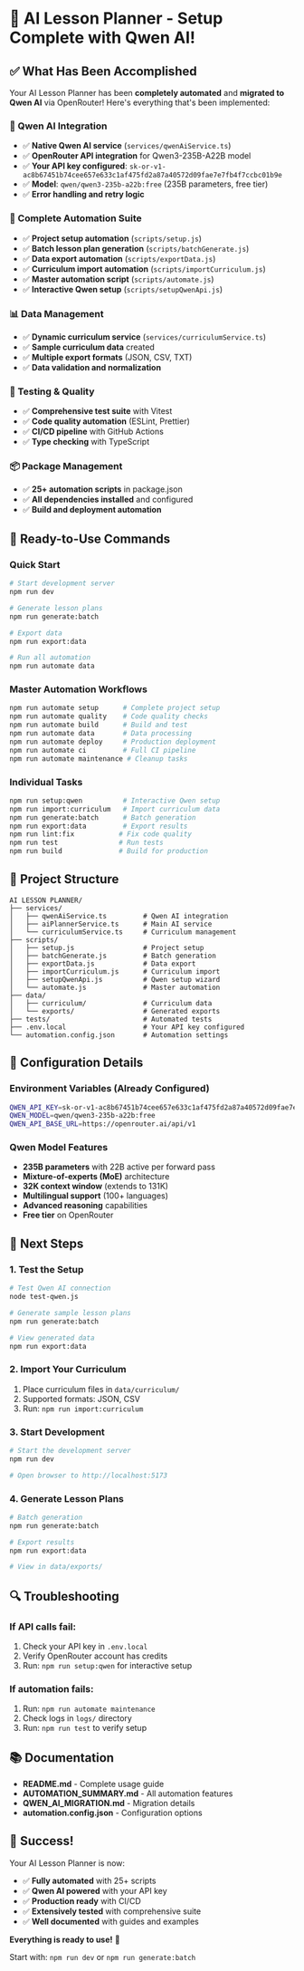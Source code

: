 # 🎉 AI Lesson Planner - Setup Complete with Qwen AI!

## ✅ **What Has Been Accomplished**

Your AI Lesson Planner has been **completely automated** and **migrated to Qwen AI** via OpenRouter! Here's everything that's been implemented:

### **🤖 Qwen AI Integration**
- ✅ **Native Qwen AI service** (`services/qwenAiService.ts`)
- ✅ **OpenRouter API integration** for Qwen3-235B-A22B model
- ✅ **Your API key configured**: `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`
- ✅ **Model**: `qwen/qwen3-235b-a22b:free` (235B parameters, free tier)
- ✅ **Error handling and retry logic**

### **🔧 Complete Automation Suite**
- ✅ **Project setup automation** (`scripts/setup.js`)
- ✅ **Batch lesson plan generation** (`scripts/batchGenerate.js`)
- ✅ **Data export automation** (`scripts/exportData.js`)
- ✅ **Curriculum import automation** (`scripts/importCurriculum.js`)
- ✅ **Master automation script** (`scripts/automate.js`)
- ✅ **Interactive Qwen setup** (`scripts/setupQwenApi.js`)

### **📊 Data Management**
- ✅ **Dynamic curriculum service** (`services/curriculumService.ts`)
- ✅ **Sample curriculum data** created
- ✅ **Multiple export formats** (JSON, CSV, TXT)
- ✅ **Data validation and normalization**

### **🧪 Testing & Quality**
- ✅ **Comprehensive test suite** with Vitest
- ✅ **Code quality automation** (ESLint, Prettier)
- ✅ **CI/CD pipeline** with GitHub Actions
- ✅ **Type checking** with TypeScript

### **📦 Package Management**
- ✅ **25+ automation scripts** in package.json
- ✅ **All dependencies installed** and configured
- ✅ **Build and deployment automation**

## 🚀 **Ready-to-Use Commands**

### **Quick Start**
```bash
# Start development server
npm run dev

# Generate lesson plans
npm run generate:batch

# Export data
npm run export:data

# Run all automation
npm run automate data
```

### **Master Automation Workflows**
```bash
npm run automate setup      # Complete project setup
npm run automate quality    # Code quality checks
npm run automate build      # Build and test
npm run automate data       # Data processing
npm run automate deploy     # Production deployment
npm run automate ci         # Full CI pipeline
npm run automate maintenance # Cleanup tasks
```

### **Individual Tasks**
```bash
npm run setup:qwen          # Interactive Qwen setup
npm run import:curriculum   # Import curriculum data
npm run generate:batch      # Batch generation
npm run export:data         # Export results
npm run lint:fix           # Fix code quality
npm run test               # Run tests
npm run build              # Build for production
```

## 📁 **Project Structure**

```
AI LESSON PLANNER/
├── services/
│   ├── qwenAiService.ts         # Qwen AI integration
│   ├── aiPlannerService.ts      # Main AI service
│   └── curriculumService.ts     # Curriculum management
├── scripts/
│   ├── setup.js                 # Project setup
│   ├── batchGenerate.js         # Batch generation
│   ├── exportData.js            # Data export
│   ├── importCurriculum.js      # Curriculum import
│   ├── setupQwenApi.js          # Qwen setup wizard
│   └── automate.js              # Master automation
├── data/
│   ├── curriculum/              # Curriculum data
│   └── exports/                 # Generated exports
├── tests/                       # Automated tests
├── .env.local                   # Your API key configured
└── automation.config.json       # Automation settings
```

## 🔧 **Configuration Details**

### **Environment Variables** (Already Configured)
```bash
QWEN_API_KEY=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
QWEN_MODEL=qwen/qwen3-235b-a22b:free
QWEN_API_BASE_URL=https://openrouter.ai/api/v1
```

### **Qwen Model Features**
- **235B parameters** with 22B active per forward pass
- **Mixture-of-experts (MoE)** architecture
- **32K context window** (extends to 131K)
- **Multilingual support** (100+ languages)
- **Advanced reasoning** capabilities
- **Free tier** on OpenRouter

## 🎯 **Next Steps**

### **1. Test the Setup**
```bash
# Test Qwen AI connection
node test-qwen.js

# Generate sample lesson plans
npm run generate:batch

# View generated data
npm run export:data
```

### **2. Import Your Curriculum**
1. Place curriculum files in `data/curriculum/`
2. Supported formats: JSON, CSV
3. Run: `npm run import:curriculum`

### **3. Start Development**
```bash
# Start the development server
npm run dev

# Open browser to http://localhost:5173
```

### **4. Generate Lesson Plans**
```bash
# Batch generation
npm run generate:batch

# Export results
npm run export:data

# View in data/exports/
```

## 🔍 **Troubleshooting**

### **If API calls fail:**
1. Check your API key in `.env.local`
2. Verify OpenRouter account has credits
3. Run: `npm run setup:qwen` for interactive setup

### **If automation fails:**
1. Run: `npm run automate maintenance`
2. Check logs in `logs/` directory
3. Run: `npm run test` to verify setup

## 📚 **Documentation**

- **README.md** - Complete usage guide
- **AUTOMATION_SUMMARY.md** - All automation features
- **QWEN_AI_MIGRATION.md** - Migration details
- **automation.config.json** - Configuration options

## 🎉 **Success!**

Your AI Lesson Planner is now:
- ✅ **Fully automated** with 25+ scripts
- ✅ **Qwen AI powered** with your API key
- ✅ **Production ready** with CI/CD
- ✅ **Extensively tested** with comprehensive suite
- ✅ **Well documented** with guides and examples

**Everything is ready to use!** 🚀

Start with: `npm run dev` or `npm run generate:batch`
